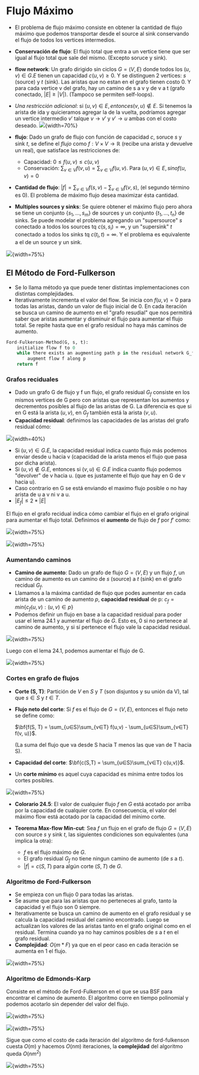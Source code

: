# Flujo Máximo

- El problema de flujo máximo consiste en obtener la cantidad de flujo máximo que podemos transportar desde el source al sink conservando el flujo de todos los vertices intermedios.
- **Conservación de flujo**: El flujo total que entra a un vertice tiene que ser igual al flujo total que sale del mismo. (Excepto soruce y sink).
- **flow network**: Un grafo dirigido sin ciclos $G = (V, E)$ donde todos los $(u,v) ∈ G.E$ tienen un capacidad $c(u, v) ≥ 0$. Y se distinguen 2 vertices: $s$ (source) y $t$ (sink). Las aristas que no estan en el grafo tienen costo 0. Y para cada vertice v del grafo, hay un camino de s a v y de v a t (grafo conectado, $| E| ≥ |V|$). (Tampoco se permiten self-loops).
- *Una restricción adicional*: si $(u,v) \in E, entonces (v, u) \notin E$. Si tenemos la arista de ida y quicieramos agregar la de la vuelta, podríamos agregar un vertice intermedio $v'$ talque $v → v'$ y $v'→ u$ ambas con el costo deseado.
![](img/lineas_paralelas.png){width=70%}

- **flujo**: Dado un grafo de flujo con función de capacidad $c$, soruce $s$ y sink $t$, se define el *flujo* como $f: V × V → ℝ$ (recibe una arista y devuelve un real), que satisface las restricciones de:
    - Capacidad: $0 ≤ f(u, v) ≤ c(u,v)$
    - Conservación: $\sum_{v ∈ V}f(v,u) = \sum_{v ∈ V}f(u,v)$. Para $(u,v) ∈ E, sino f(u,v) = 0$
- **Cantidad de flujo**: $|f| = \sum_{v ∈ V}f(s,v) - \sum_{v ∈ V}f(v,s)$, (el segundo término es 0). El problema de máximo flujo desea maximizar ésta cantidad.

- **Multiples sources y sinks**: Se quiere obtener el máximo flujo pero ahora se tiene un conjunto $\{s_{1},...,s_{m}\}$ de sources y un conjunto $\{t_{1},...,t_{n}\}$ de sinks. Se puede modelar el problema agregando un "supersource" $s$ conectado a todos los sources tq $c(s, s_{i}) = ∞$, y un "supersink" $t$ conectado a todos los sinks tq $c(t_{i}, t) = ∞$. Y el problema es equivalente a el de un source y un sink.

![](img/multiple_source_n_sink.png){width=75%}

## El Método de Ford-Fulkerson
- Se lo llama método ya que puede tener distintas implementaciones con distintas complejidades.
- Iterativamente incrementa el valor del flow. Se inicia con $f(u,v) = 0$ para todas las aristas, dando un valor de flujo inicial de 0. En cada iteración se busca un camino de aumento en el "grafo resudial" que nos permitirá saber que aristas aumentar y disminuir el flujo para aumentar el flujo total. Se repite hasta que en el grafo residual no haya más caminos de aumento.

```Python
Ford-Fulkerson-Method(G, s, t):
    initialize flow f to 0
    while there exists an augmenting path p in the residual network G_f
        augment flow f along p
    return f

```

### Grafos reciduales
- Dado un grafo G de flujo y f un flujo, el grafo residual $G_{f}$ consiste en los mismos vertices de G pero con aristas que representan los aumentos y decrementos posibles al flujo de las aristas de G. La diferencia es que si en G está la arista $(u, v)$, en $G_{f}$ también está la arista $(v, u)$. 
- **Capacidad residual**: definimos las capacidades de las aristas del grafo residual cómo:

![](img/capacidad_residual.png){width=40%} 

  - Si  $(u, v) ∈ G.E$, la capacidad residual indica cuanto flujo más podemos enviar desde u hacia v (capacidad de la arista menos el flujo que pasa por dicha arista).
  - Si $(u, v) \notin  G.E$, entonces si $(v, u) ∈ G.E$ indica cuanto flujo podemos "devolver" de v hacia u. (que es justamente el flujo que hay en G de v hacia u).
  - Caso contrario en G se está enviando el maximo flujo posible o no hay arista de u a v ni v a u. 
  - $|E_{f}| \leq 2*|E|$

El flujo en el grafo recidual indica cómo cambiar el flujo en el grafo original para aumentar el flujo total.
Definimos el **aumento** de flujo de $f$ por $f'$ como:

![](img/aumentar_flow_por_recidual.png){width=75%}

![](img/lema24_1.png){width=75%}

### Aumentando caminos

- **Camino de aumento**: Dado un grafo de flujo $G=(V,E)$ y un flujo $f$, un camino de aumento es un camino de $s$ (source) a $t$ (sink) en el grafo recidual $G_{f}$.
- Llamamos a la máxima cantidad de flujo que podes aumentar en cada arista de un camino de aumento $p$, **capacidad residual** de p: $c_{f} = min\{c_{f}(u,v):(u,v) ∈ p\}$ 
- Podemos definir un flujo en base a la capacidad residual para poder usar el lema 24.1 y aumentar el flujo de $G$. Esto es, 0 si no pertenece al camino de aumento, y si sí pertenece el flujo vale la capacidad residual.
    
![](img/lema24_2.png){width=75%}

Luego con el lema 24.1, podemos aumentar el flujo de G.

![](img/colorario_24_3.png){width=75%}

### Cortes en grafo de flujos

- **Corte (S, T)**: Partición de $V$ en $S$ y $T$ (son disjuntos y su unión da V), tal que $s ∈ S$ y $t ∈ T$.
- **Flujo neto del corte**: Si $f$ es el flujo de $G = (V, E)$, entonces el flujo neto se define como:
  
  $\bf{f(S, T) = \sum_{u∈S}\sum_{v∈T} f(u,v) - \sum_{u∈S}\sum_{v∈T} f(v, u)}$. 
  
  (La suma del flujo que va desde S hacia T menos las que van de T hacia S).
- **Capacidad del corte**: $\bf{c(S,T) = \sum_{u∈S}\sum_{v∈T} c(u,v)}$.
- Un **corte mínimo** es aquel cuya capacidad es mínima entre todos los cortes posibles.
  
![](img/lema_24_4.png){width=75%}

- **Colorario 24.5**: El valor de cualquier flujo $f$ en $G$ está acotado por arriba por la capacidad de cualquier corte. En consecuencia, el valor del máximo flow está acotado por la capacidad del mínimo corte.

- **Teorema Max-flow Min-cut**: Sea $f$ un flujo en el grafo de flujo $G = (V, E)$ con source $s$ y sink $t$, las siguientes condiciones son equivalentes (una implica la otra):
    - $f$ es el flujo máximo de $G$.
    - El grafo residual $G_{f}$ no tiene ningun camino de aumento (de $s$ a $t$).
    - $|f| = c(S,T)$ para algún corte $(S,T)$ de $G$.  

### Algoritmo de Ford-Fulkerson
- Se empieza con un flujo 0 para todas las aristas.
- Se asume que para las aristas que no perteneces al grafo, tanto la capacidad y el flujo son 0 siempre.
- Iterativamente se busca un camino de aumento en el grafo residual y se calcula la capacidad residual del camino encontrado. Luego se actualizan los valores de las aristas tanto en el grafo original como en el residual. Termina cuando ya no hay caminos posibles de $s$ a $t$ en el grafo residual.
- **Complejidad**: $O(m* F)$ ya que en el peor caso en cada iteración se aumenta en 1 el flujo.
  
![](img/ford-fulkerson-alg.png){width=75%}

### Algoritmo de Edmonds-Karp
Consiste en el método de Ford-Fulkerson en el que se usa BSF para encontrar el camino de aumento. El algoritmo corre en tiempo polinomial y podemos acotarlo sin depender del valor del flujo.

![](img/lema24_7.png){width=75%}

![](img/edmonds-karp.png){width=75%}

Sigue que como el costo de cada iteración del algoritmo de ford-fulkenson cuesta $O(m)$ y hacemos $O(nm)$ iteraciones, la **complejidad** del algoritmo queda $O(nm^2)$

![](img/Teorema_24_10.png){width=75%}